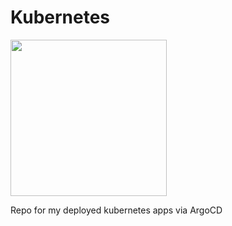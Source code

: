 # Kubernetes

<img src="https://upload.wikimedia.org/wikipedia/commons/3/39/Kubernetes_logo_without_workmark.svg" width="250">

 Repo for my deployed kubernetes apps via ArgoCD
 
